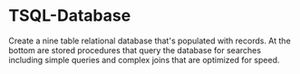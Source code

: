 # TSQL-Database

Create a nine table relational database that's populated with records. At the bottom are stored procedures that query the database for searches including simple queries and complex joins that are optimized for speed.

